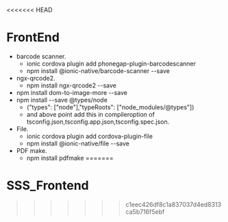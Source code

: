 <<<<<<< HEAD
# FrontEnd

  * barcode scanner.
    - ionic cordova plugin add phonegap-plugin-barcodescanner
    - npm install @ionic-native/barcode-scanner --save
  * ngx-qrcode2.
    - npm install ngx-qrcode2 --save
  * npm install dom-to-image-more --save
  * npm install --save @types/node
    - ("types": ["node"],"typeRoots": ["node_modules/@types"])
    - and above point add this in compileroption of tsconfig.json,tsconfig.app.json,tsconfig.spec.json.
  * File.
    - ionic cordova plugin add cordova-plugin-file
    - npm install @ionic-native/file --save
  * PDF make.
    - npm install pdfmake
=======
# SSS_Frontend
>>>>>>> c1eec426df8c1a837037d4ed8313ca5b716f5ebf
